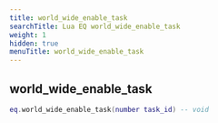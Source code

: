 ```yaml
---
title: world_wide_enable_task
searchTitle: Lua EQ world_wide_enable_task
weight: 1
hidden: true
menuTitle: world_wide_enable_task
---
```

## world_wide_enable_task
```lua
eq.world_wide_enable_task(number task_id) -- void
```